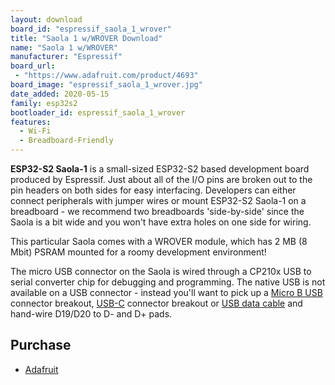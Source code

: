 ```yaml
---
layout: download
board_id: "espressif_saola_1_wrover"
title: "Saola 1 w/WROVER Download"
name: "Saola 1 w/WROVER"
manufacturer: "Espressif"
board_url:
 - "https://www.adafruit.com/product/4693"
board_image: "espressif_saola_1_wrover.jpg"
date_added: 2020-05-15
family: esp32s2
bootloader_id: espressif_saola_1_wrover
features:
  - Wi-Fi
  - Breadboard-Friendly
---
```


**ESP32-S2 Saola-1** is a small-sized ESP32-S2 based development board produced by Espressif. Just about all of the I/O pins are broken out to the pin headers on both sides for easy interfacing. Developers can either connect peripherals with jumper wires or mount ESP32-S2 Saola-1 on a breadboard - we recommend two breadboards 'side-by-side' since the Saola is a bit wide and you won't have extra holes on one side for wiring.

This particular Saola comes with a WROVER module, which has 2 MB (8 Mbit) PSRAM mounted for a roomy development environment!

The micro USB connector on the Saola is wired through a CP210x USB to serial converter chip for debugging and programming. The native USB is not available on a USB connector - instead you'll want to pick up a [Micro B USB](https://www.adafruit.com/product/1833) connector breakout, [USB-C](https://www.adafruit.com/product/4090) connector breakout or [USB data cable](https://www.adafruit.com/product/4448) and hand-wire D19/D20 to D- and D+ pads.

## Purchase

* [Adafruit](https://www.adafruit.com/product/4693)
